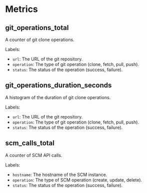 # Metrics

## git_operations_total

A counter of git clone operations.

Labels:

* `url`: The URL of the git repository.
* `operation`: The type of git operation (clone, fetch, pull, push).
* `status`: The status of the operation (success, failure).

## git_operations_duration_seconds

A histogram of the duration of git clone operations.

Labels:

* `url`: The URL of the git repository.
* `operation`: The type of git operation (clone, fetch, pull, push).
* `status`: The status of the operation (success, failure).

## scm_calls_total

A counter of SCM API calls.

Labels:
* `hostname`: The hostname of the SCM instance.
* `operation`: The type of SCM operation (create, update, delete).
* `status`: The status of the operation (success, failure).
